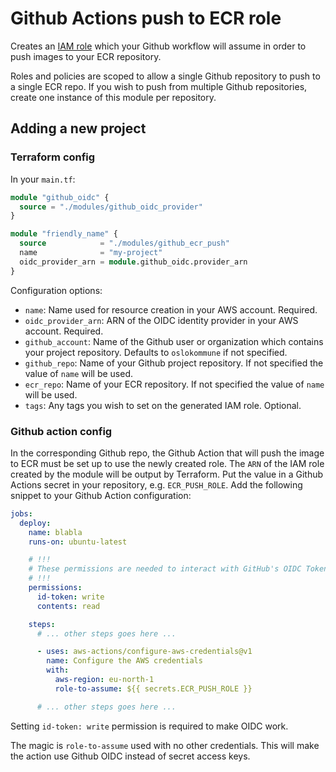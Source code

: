 Github Actions push to ECR role
===============================

Creates an [IAM role](https://console.aws.amazon.com/iamv2/home#/roles)
which your Github workflow will assume in order to push images to your ECR
repository.

Roles and policies are scoped to allow a single Github repository to push
to a single ECR repo. If you wish to push from multiple Github repositories,
create one instance of this module per repository.


Adding a new project
--------------------

### Terraform config

In your `main.tf`:

```terraform
module "github_oidc" {
  source = "./modules/github_oidc_provider"
}

module "friendly_name" {
  source            = "./modules/github_ecr_push"
  name              = "my-project"
  oidc_provider_arn = module.github_oidc.provider_arn
}
```

Configuration options:

- `name`: Name used for resource creation in your AWS account. Required.
- `oidc_provider_arn`: ARN of the OIDC identity provider in your AWS
  account. Required.
- `github_account`: Name of the Github user or organization which contains
  your project repository. Defaults to `oslokommune` if not specified.
- `github_repo`: Name of your Github project repository. If not specified
  the value of `name` will be used.
- `ecr_repo`: Name of your ECR repository. If not specified the value of
  `name` will be used.
- `tags`: Any tags you wish to set on the generated IAM role. Optional.

### Github action config

In the corresponding Github repo, the Github Action that will push the image
to ECR must be set up to use the newly created role. The `ARN` of the IAM
role created by the module will be output by Terraform. Put the value in a
Github Actions secret in your repository, e.g. `ECR_PUSH_ROLE`. Add the
following snippet to your Github Action configuration:

```yaml
jobs:
  deploy:
    name: blabla
    runs-on: ubuntu-latest

    # !!!
    # These permissions are needed to interact with GitHub's OIDC Token endpoint.
    # !!!
    permissions:
      id-token: write
      contents: read

    steps:
      # ... other steps goes here ...

      - uses: aws-actions/configure-aws-credentials@v1
        name: Configure the AWS credentials
        with:
          aws-region: eu-north-1
          role-to-assume: ${{ secrets.ECR_PUSH_ROLE }}

      # ... other steps goes here ...
```

Setting `id-token: write` permission is required to make OIDC work.

The magic is `role-to-assume` used with no other credentials. This will
make the action use Github OIDC instead of secret access keys.